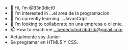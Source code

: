 - 👋 Hi, I’m @B3n3dict0
- 👀 I’m interested in ...el area de la programacion
- 🌱 I’m currently learning ...JavasCript
- 💞️ I’m looking to collaborate on una  empresa o cliente.
- 📫 How to reach me ...benedictodzibdzib@gmail.com
- Actualmente soy Junior
- Se pregramar en HTML5 Y CSS.

<!---
B3n3dict0/B3n3dict0 is a ✨ special ✨ repository because its `README.md` (this file) appears on your GitHub profile.
You can click the Preview link to take a look at your changes.
--->
